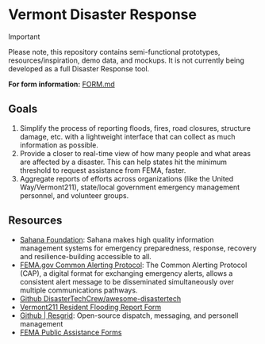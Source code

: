 # Vermont Disaster Response

> [!IMPORTANT]
> Please note, this repository contains semi-functional prototypes, resources/inspiration, demo data, and mockups. It is not currently being developed as a full Disaster Response tool.

**For form information:** [FORM.md](/FORM.md)

## Goals

1. Simplify the process of reporting floods, fires, road closures, structure damage, etc. with a lightweight interface that can collect as much information as possible.
2. Provide a closer to real-time view of how many people and what areas are affected by a disaster. This can help states hit the minimum threshold to request assistance from FEMA, faster.
3. Aggregate reports of efforts across organizations (like the United Way/Vermont211), state/local government emergency management personnel, and volunteer groups.

## Resources

- [Sahana Foundation](https://sahanafoundation.org/): Sahana makes high quality information management systems for emergency preparedness, response, recovery and resilience-building accessible to all.
- [FEMA.gov Common Alerting Protocol](https://www.fema.gov/emergency-managers/practitioners/integrated-public-alert-warning-system/technology-developers/common-alerting-protocol): The Common Alerting Protocol (CAP), a digital format for exchanging emergency alerts, allows a consistent alert message to be disseminated simultaneously over multiple communications pathways.
- [Github DisasterTechCrew/awesome-disastertech](https://github.com/DisasterTechCrew/awesome-disastertech)
- [Vermont211 Resident Flooding Report Form](https://vermont211.org/resident-form)
- [Github | Resgrid](https://github.com/Resgrid): Open-source dispatch, messaging, and personell management
- [FEMA Public Assistance Forms](https://www.vlct.org/fema-public-assistance-program-pa)
